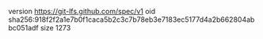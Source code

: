 version https://git-lfs.github.com/spec/v1
oid sha256:918f2f2a1e7b0f1caca5b2c3c7b78eb3e7183ec5177d4a2b662804abbc051adf
size 1273
